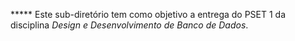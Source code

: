 ***** Este sub-diretório tem como objetivo a entrega do PSET 1 da disciplina *Design e Desenvolvimento de Banco de Dados*.
